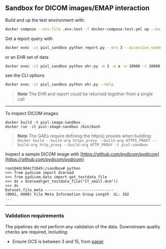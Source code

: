 ## Sandbox for DICOM images/EMAP interaction

Build and up the test environment with:

```bash
docker compose --env-file .env.test -f docker-compose.test.yml up --build
```

Get a report query with

```bash
docker exec -it pixl_sandbox python report.py --mrn 3 --accession_number a
```

or an EHR set of data

```bash
docker exec -it pixl_sandbox python ehr.py -m 3 -a a -w 10000 -t 10000 -g 10000
```
see the CLI options
```bash
docker exec -it pixl_sandbox python ehr.py --help
```

> **Note**
> The EHR and report _could_ be returned together from a single call

*** 

To inspect DICOM images
```
docker build -t pixl-image-sandbox .
docker run -it pixl-image-sandbox /bin/bash
```

> **Note**
> The GAEs require defining the http(s) proxies when building:
> `docker build --build-arg https_proxy --build-arg HTTPS_PROXY --build-arg http_proxy --build-arg HTTP_PROXY -t pixl-sandbox`

Inspect a sample DICOM image with [https://github.com/pydicom/pydicom](https://github.com/pydicom/pydicom)

```
root@4dc984cf2645:/sandbox# python 
>>> from pydicom import dcmread
>>> from pydicom.data import get_testdata_file
>>> ds = dcmread(get_testdata_file("CT_small.dcm"))
>>> ds
Dataset.file_meta -------------------------------
(0002, 0000) File Meta Information Group Length  UL: 192
...
```


*** 
### Validation requirements

The pipelines do _not_ perform any validation of the data. Downstream 
quality checks are required, including:

- Ensure GCS is between 3 and 15, from [paper](https://www.ncbi.nlm.nih.gov/books/NBK513298/)
